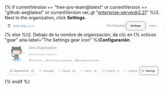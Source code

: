 {% if currentVersion == "free-pro-team@latest" or currentVersion == "github-ae@latest" or currentVersion ver_gt "enterprise-server@2.21" %}2. Next to the organization, click **Settings**.
  ![El botón de configuración](/assets/images/help/organizations/settings-button.png){% else %}2. Debajo de tu nombre de organización, da clic en {% octicon "gear" aria-label="The Settings gear icon" %}**Configuración**. ![The settings button](/assets/images/help/organizations/organization-settings-tab.png){% endif %}